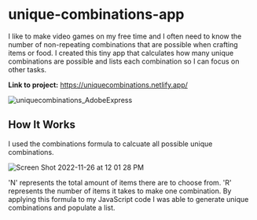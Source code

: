 # unique-combinations-app

I like to make video games on my free time and I often need to know the number of non-repeating combinations that are possible when crafting items or food. I created this tiny app that calculates how many unique combinations are possible and lists each combination so I can focus on other tasks.

**Link to project:** https://uniquecombinations.netlify.app/

![uniquecombinations_AdobeExpress](https://user-images.githubusercontent.com/102616304/204102074-072a4f96-10ed-4cda-aa87-aaecd628398b.gif)

## How It Works

I used the combinations formula to calcuate all possible unique combinations.

![Screen Shot 2022-11-26 at 12 01 28 PM](https://user-images.githubusercontent.com/102616304/204102683-339787eb-bf18-4a95-96bb-a7477dfdb036.png)

'N' represents the total amount of items there are to choose from. 'R' represents the number of items it takes to make one combination. By applying this formula to my JavaScript code I was able to generate unique combinations and populate a list.

